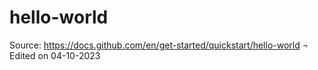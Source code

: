 # hello-world
Source: https://docs.github.com/en/get-started/quickstart/hello-world
¬ Edited on 04-10-2023
